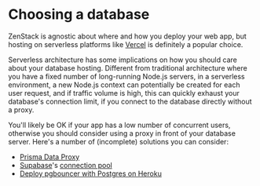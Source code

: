 # Choosing a database

ZenStack is agnostic about where and how you deploy your web app, but hosting on serverless platforms like [Vercel](https://vercel.com/ ':target=blank') is definitely a popular choice.

Serverless architecture has some implications on how you should care about your database hosting. Different from traditional architecture where you have a fixed number of long-running Node.js servers, in a serverless environment, a new Node.js context can potentially be created for each user request, and if traffic volume is high, this can quickly exhaust your database's connection limit, if you connect to the database directly without a proxy.

You'll likely be OK if your app has a low number of concurrent users, otherwise you should consider using a proxy in front of your database server. Here's a number of (incomplete) solutions you can consider:

-   [Prisma Data Proxy](https://www.prisma.io/data-platform/proxy ':target=blank')
-   [Supabase](https://supabase.com/)'s [connection pool](https://supabase.com/docs/guides/database/connecting-to-postgres#connection-pool ':target=blank')
-   [Deploy pgbouncer with Postgres on Heroku](https://devcenter.heroku.com/articles/postgres-connection-pooling ':target=blank')
